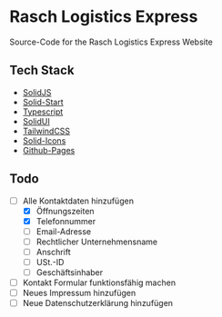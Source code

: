 # Rasch Logistics Express
Source-Code for the Rasch Logistics Express Website

## Tech Stack
- [SolidJS](https://www.solidjs.com/)
- [Solid-Start](https://github.com/solidjs/solid-start)
- [Typescript](https://www.typescriptlang.org/)
- [SolidUI](https://www.solid-ui.com/)
- [TailwindCSS](https://tailwindcss.com/)
- [Solid-Icons](https://solid-icons.vercel.app/)
- [Github-Pages](https://pages.github.com/)

## Todo
- [ ] Alle Kontaktdaten hinzufügen
  - [x] Öffnungszeiten
  - [x] Telefonnummer
  - [ ] Email-Adresse
  - [ ] Rechtlicher Unternehmensname
  - [ ] Anschrift
  - [ ] USt.-ID
  - [ ] Geschäftsinhaber
- [ ] Kontakt Formular funktionsfähig machen 
- [ ] Neues Impressum hinzufügen
- [ ] Neue Datenschutzerklärung hinzufügen